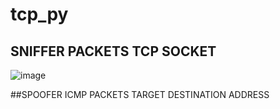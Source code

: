 # tcp_py
## SNIFFER PACKETS TCP SOCKET

![image](https://user-images.githubusercontent.com/73761096/211784199-8898956f-1064-44db-9848-0fa113ce5e65.png)

##SPOOFER ICMP PACKETS TARGET DESTINATION ADDRESS

